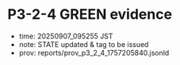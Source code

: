 # P3-2-4 GREEN evidence
- time: 20250907_095255 JST
- note: STATE updated & tag to be issued
- prov: reports/prov_p3_2_4_1757205840.jsonld
